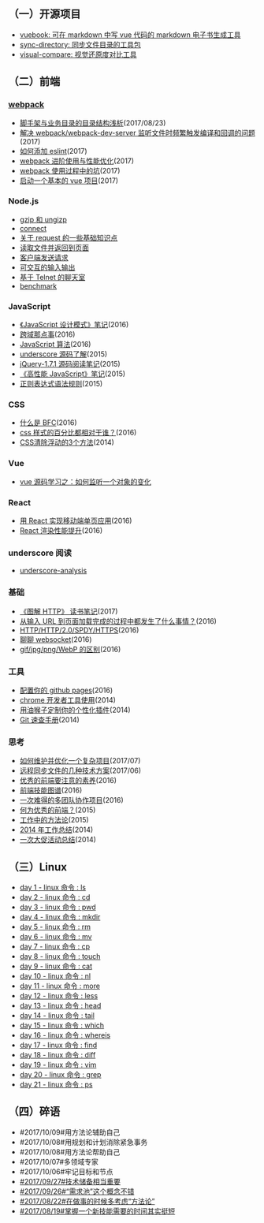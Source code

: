 
## （一）开源项目

+   [vuebook: 可在 markdown 中写 vue 代码的 markdown 电子书生成工具](https://github.com/hoperyy/vue-markdown-book)
+   [sync-directory: 同步文件目录的工具包](https://github.com/hoperyy/sync-directory)
+   [visual-compare: 视觉还原度对比工具](https://github.com/hoperyy/visual-compare)

## （二）前端

### [webpack](https://github.com/hoperyy/deep-webpack)

+	[脚手架与业务目录的目录结构浅析](https://github.com/liuyuanyangscript/deep-webpack/issues/8)(2017/08/23)
+   [解决 webpack/webpack-dev-server 监听文件时频繁触发编译和回调的问题](https://github.com/hoperyy/deep-webpack/issues/4)(2017)
+   [如何添加 eslint](https://github.com/hoperyy/deep-webpack/issues/7)(2017)
+   [webpack 进阶使用与性能优化](https://github.com/hoperyy/deep-webpack/issues/2)(2017)
+   [webpack 使用过程中的坑](https://github.com/hoperyy/deep-webpack/issues/3)(2017)
+   [启动一个基本的 vue 项目](https://github.com/hoperyy/deep-webpack/issues/1)(2017)

### Node.js

+	[gzip 和 ungizp](https://github.com/hoperyy/blog/issues/62)
+	[connect](https://github.com/hoperyy/blog/issues/63)
+	[关于 request 的一些基础知识点](https://github.com/hoperyy/blog/issues/64)
+	[读取文件并返回到页面](https://github.com/hoperyy/blog/issues/65)
+	[客户端发送请求](https://github.com/hoperyy/blog/issues/66)
+	[可交互的输入输出](https://github.com/hoperyy/blog/issues/67)
+	[基于 Telnet 的聊天室](https://github.com/hoperyy/blog/issues/68)
+	[benchmark](https://github.com/hoperyy/blog/issues/69)

### JavaScript
+   [《JavaScript 设计模式》笔记](https://github.com/hoperyy/blog/issues/53)(2016)
+   [跨域那点事](https://github.com/liuyuanyangscript/blog/issues/25)(2016)
+   [JavaScript 算法](https://github.com/liuyuanyangscript/blog/issues/27)(2016)
+   [underscore 源码了解](https://github.com/liuyuanyangscript/blog/issues/5)(2015)
+   [jQuery-1.7.1 源码阅读笔记](https://github.com/liuyuanyangscript/blog/issues/9)(2015)
+   [《高性能 JavaScript》笔记](https://github.com/liuyuanyangscript/blog/issues/54)(2015)
+   [正则表达式语法规则](https://github.com/liuyuanyangscript/blog/issues/7)(2015)

### CSS
+   [什么是 BFC](https://github.com/liuyuanyangscript/blog/issues/16)(2016)
+   [css 样式的百分比都相对于谁？](https://github.com/liuyuanyangscript/blog/issues/18)(2016)
+   [CSS清除浮动的3个方法](https://github.com/liuyuanyangscript/blog/issues/17)(2014)

### Vue
+	[vue 源码学习之：如何监听一个对象的变化](https://github.com/hoperyy/blog/issues/61)

### React
+   [用 React 实现移动端单页应用](https://github.com/liuyuanyangscript/blog/issues/43)(2016)
+   [React 渲染性能提升](https://github.com/liuyuanyangscript/blog/issues/21)(2016)

### underscore 阅读

+	[underscore-analysis](https://github.com/hoperyy/underscore-analysis)

### 基础
+   [《图解 HTTP》 读书笔记](https://github.com/hoperyy/blog/issues/58)(2017)
+   [从输入 URL 到页面加载完成的过程中都发生了什么事情？](https://github.com/liuyuanyangscript/blog/issues/19)(2016)
+   [HTTP/HTTP/2.0/SPDY/HTTPS](https://github.com/liuyuanyangscript/blog/issues/20)(2016)
+   [聊聊 websocket](https://github.com/liuyuanyangscript/blog/issues/24)(2016)
+   [gif/jpg/png/WebP 的区别](https://github.com/liuyuanyangscript/blog/issues/42)(2016)

### 工具
+   [配置你的 github pages](https://github.com/liuyuanyangscript/blog/issues/10)(2016)
+   [chrome 开发者工具使用](https://github.com/liuyuanyangscript/blog/issues/11)(2014)
+   [用油猴子定制你的个性化插件](https://github.com/liuyuanyangscript/blog/issues/8)(2014)
+   [Git 速查手册](https://github.com/liuyuanyangscript/blog/issues/51)(2014)

### 思考
+   [如何维护并优化一个复杂项目](https://github.com/hoperyy/blog/issues/55)(2017/07)
+   [远程同步文件的几种技术方案](https://github.com/liuyuanyangscript/blog/issues/4)(2017/06)
+   [优秀的前端要注意的素养](https://github.com/liuyuanyangscript/blog/issues/48)(2016)
+   [前端技能图谱](https://github.com/liuyuanyangscript/blog/issues/50)(2016)
+   [一次难得的多团队协作项目](https://github.com/liuyuanyangscript/blog/issues/47)(2016)
+   [何为优秀的前端？](https://github.com/liuyuanyangscript/blog/issues/49)(2015)
+   [工作中的方法论](https://github.com/liuyuanyangscript/blog/issues/45)(2015)
+   [2014 年工作总结](https://github.com/liuyuanyangscript/blog/issues/44)(2014)
+   [一次大促活动总结](https://github.com/liuyuanyangscript/blog/issues/46)(2014)

## （三）Linux

+	[day 1 - linux 命令 : ls](https://github.com/hoperyy/blog/issues/70)
+	[day 2 - linux 命令 : cd](https://github.com/hoperyy/blog/issues/71)
+	[day 3 - linux 命令 : pwd](https://github.com/hoperyy/blog/issues/72)
+	[day 4 - linux 命令 : mkdir](https://github.com/hoperyy/blog/issues/73)
+	[day 5 - linux 命令 : rm](https://github.com/hoperyy/blog/issues/74)
+	[day 6 - linux 命令 : mv](https://github.com/hoperyy/blog/issues/75)
+	[day 7 - linux 命令 : cp](https://github.com/hoperyy/blog/issues/76)
+	[day 8 - linux 命令 : touch](https://github.com/hoperyy/blog/issues/77)
+	[day 9 - linux 命令 : cat](https://github.com/hoperyy/blog/issues/78)
+	[day 10 - linux 命令 : nl](https://github.com/hoperyy/blog/issues/79)
+	[day 11 - linux 命令 : more](https://github.com/hoperyy/blog/issues/80)
+	[day 12 - linux 命令 : less](https://github.com/hoperyy/blog/issues/81)
+	[day 13 - linux 命令 : head](https://github.com/hoperyy/blog/issues/82)
+	[day 14 - linux 命令 : tail](https://github.com/hoperyy/blog/issues/83)
+	[day 15 - linux 命令 : which](https://github.com/hoperyy/blog/issues/84)
+	[day 16 - linux 命令 : whereis](https://github.com/hoperyy/blog/issues/85)
+	[day 17 - linux 命令 : find](https://github.com/hoperyy/blog/issues/86)
+	[day 18 - linux 命令 : diff](https://github.com/hoperyy/blog/issues/87)
+	[day 19 - linux 命令 : vim](https://github.com/hoperyy/blog/issues/88)
+	[day 20 - linux 命令 : grep](https://github.com/hoperyy/blog/issues/89)
+	[day 21 - linux 命令 : ps](https://github.com/hoperyy/blog/issues/90)

## （四）碎语

+   #2017/10/09#用方法论辅助自己
+   #2017/10/08#用规划和计划消除紧急事务
+   #2017/10/08#用方法论帮助自己
+   #2017/10/07#多领域专家
+   #2017/10/06#牢记目标和节点
+   [#2017/09/27#技术储备相当重要](https://github.com/hoperyy/blog/issues/60)
+   [#2017/09/26#“需求池”这个概念不错](https://github.com/hoperyy/blog/issues/59)
+   [#2017/08/22#在做事的时候多考虑“方法论”](https://github.com/hoperyy/blog/issues/57)
+   [#2017/08/19#掌握一个新技能需要的时间其实挺短](https://github.com/hoperyy/blog/issues/56)
